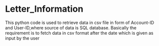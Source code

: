 # Letter_Information
This python code is used to retrieve data in csv file in form of Account-ID and User-ID,where source of data is SQL database. Basically the requirement is to fetch data in csv format after the date which is given as input by the user 
